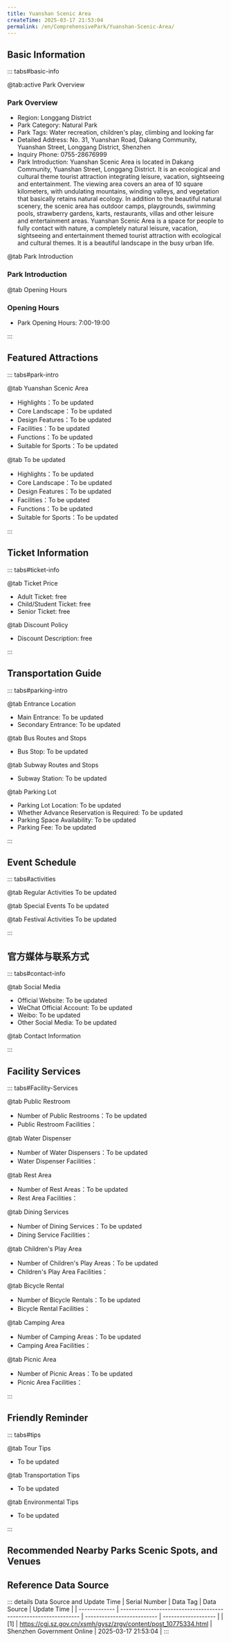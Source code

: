 ```yaml
---
title: Yuanshan Scenic Area
createTime: 2025-03-17 21:53:04
permalink: /en/ComprehensivePark/Yuanshan-Scenic-Area/
---
```



<script setup>
import ImageSwiper from '/.vuepress/theme/components/ImageSwiper.vue'
// 轮播图数据
const swiperItems = [
    {
                link: 'https://cgj.sz.gov.cn/img/4/4005/4005989/10775334.png',
                title: 'Yuanshan Scenic Area',
                description: '',
                author: 'Shenzhen Government Online',
                date: '2025/03/17'
                },
  {
                link: 'https://cgj.sz.gov.cn/img/4/4005/4005989/10775334.png',
                title: 'Yuanshan Scenic Area',
                description: '',
                author: 'Shenzhen Government Online',
                date: '2025/03/17'
                }
]
// 配置项
const swiperConfig = {
  height: 500,
  showInfo: true
}
</script>
<!-- 轮播图组件 -->
<ImageSwiper :items="swiperItems" :config="swiperConfig" />



## Basic Information

::: tabs#basic-info

@tab:active Park Overview
### Park Overview
- Region: Longgang District
- Park Category: Natural Park
- Park Tags: Water recreation, children's play, climbing and looking far
- Detailed Address: No. 31, Yuanshan Road, Dakang Community, Yuanshan Street, Longgang District, Shenzhen
- Inquiry Phone: 0755-28676999
- Park Introduction: Yuanshan Scenic Area is located in Dakang Community, Yuanshan Street, Longgang District. It is an ecological and cultural theme tourist attraction integrating leisure, vacation, sightseeing and entertainment. The viewing area covers an area of 10 square kilometers, with undulating mountains, winding valleys, and vegetation that basically retains natural ecology. In addition to the beautiful natural scenery, the scenic area has outdoor camps, playgrounds, swimming pools, strawberry gardens, karts, restaurants, villas and other leisure and entertainment areas. Yuanshan Scenic Area is a space for people to fully contact with nature, a completely natural leisure, vacation, sightseeing and entertainment themed tourist attraction with ecological and cultural themes. It is a beautiful landscape in the busy urban life.

@tab Park Introduction
### Park Introduction
@tab Opening Hours
### Opening Hours
- Park Opening Hours: 7:00-19:00

:::

## Featured Attractions

::: tabs#park-intro

@tab Yuanshan Scenic Area
<ImageCard
image="https://cgj.sz.gov.cn/images/index20230710_1.png"
    title="Yuanshan Scenic Area"
    description="The main peak of Yuanshan, 599 meters above sea level, is 1.58 kilometers away from the highest peak of Longgang, Egongji (618 meters above sea level). There are two valleys, Dakang Valley and Laohugou, between the two peaks. There are mountain streams flowing down the stream all year round, with green trees, gurgling water, white waterfalls like smoke, like a girl's skirt, and mountain springs gurgling, as if someone is playing 'big and small pearls falling on a jade plate'. The terrain here is dangerous, the forests are lush, and the depths are unpredictable. Whenever the mountain wind blows, the forest waves roll like the roar of a tiger and the roar of a dragon."
    date=""
    author="Shenzhen Government Online"
/>


- Highlights：To be updated
- Core Landscape：To be updated
- Design Features：To be updated
- Facilities：To be updated
- Functions：To be updated
- Suitable for Sports：To be updated

@tab To be updated
<ImageCard
image="https://cgj.sz.gov.cn/images/index20230710_1.png"
    title="Yuanshan Scenic Area"
    description="The main peak of Yuanshan, 599 meters above sea level, is 1.58 kilometers away from the highest peak of Longgang, Egongji (618 meters above sea level). There are two valleys, Dakang Valley and Laohugou, between the two peaks. There are mountain streams flowing down the stream all year round, with green trees, gurgling water, white waterfalls like smoke, like a girl's skirt, and mountain springs gurgling, as if someone is playing 'big and small pearls falling on a jade plate'. The terrain here is dangerous, the forests are lush, and the depths are unpredictable. Whenever the mountain wind blows, the forest waves roll like the roar of a tiger and the roar of a dragon."
    date=""
    author="Shenzhen Government Online"
/>


- Highlights：To be updated
- Core Landscape：To be updated
- Design Features：To be updated
- Facilities：To be updated
- Functions：To be updated
- Suitable for Sports：To be updated

:::

## Ticket Information

::: tabs#ticket-info

@tab Ticket Price
- Adult Ticket: free
- Child/Student Ticket: free
- Senior Ticket: free

@tab Discount Policy
- Discount Description: free

:::

## Transportation Guide

::: tabs#parking-intro

@tab Entrance Location
- Main Entrance: To be updated
- Secondary Entrance: To be updated

@tab Bus Routes and Stops
- Bus Stop: To be updated

@tab Subway Routes and Stops
- Subway Station: To be updated

@tab Parking Lot
- Parking Lot Location: To be updated
- Whether Advance Reservation is Required: To be updated
- Parking Space Availability: To be updated
- Parking Fee: To be updated

:::

## Event Schedule

::: tabs#activities

@tab Regular Activities
To be updated

@tab Special Events
To be updated

@tab Festival Activities
To be updated

:::

## 官方媒体与联系方式

::: tabs#contact-info

@tab Social Media
- Official Website: To be updated
- WeChat Official Account: To be updated
- Weibo: To be updated
- Other Social Media: To be updated

@tab Contact Information

:::

## Facility Services

::: tabs#Facility-Services

@tab Public Restroom
- Number of Public Restrooms：To be updated
- Public Restroom Facilities：

@tab Water Dispenser
- Number of Water Dispensers：To be updated
- Water Dispenser Facilities：

@tab Rest Area
- Number of Rest Areas：To be updated
- Rest Area Facilities：

@tab Dining Services
- Number of Dining Services：To be updated
- Dining Service Facilities：

@tab Children's Play Area
- Number of Children's Play Areas：To be updated
- Children's Play Area Facilities：

@tab Bicycle Rental
- Number of Bicycle Rentals：To be updated
- Bicycle Rental Facilities：

@tab Camping Area
- Number of Camping Areas：To be updated
- Camping Area Facilities：

@tab Picnic Area
- Number of Picnic Areas：To be updated
- Picnic Area Facilities：

:::

## Friendly Reminder

::: tabs#tips

@tab Tour Tips
- To be updated

@tab Transportation Tips
- To be updated

@tab Environmental Tips
- To be updated

:::

## Recommended Nearby Parks Scenic Spots, and Venues

<CardGrid>
  <ImageCard
        image="https://cgj.sz.gov.cn/img/4/4005/4005721/10774710.jpg"
        title="Yangtaishan Forest Park"
        description="Yangtaishan Forest Park is located in the northwest of Shenzhen City, with a tot"
        href="/en/LandscapeLeisureGreenSpace/ForestPark/Yangtai-Mountain-Forest-Park/"
        author="Shenzhen Government Online"
        date="2025/01/02"
      />
      <ImageCard
        image="https://cgj.sz.gov.cn/img/4/4005/4005721/10774710.jpg"
        title="Yangtaishan Forest Park"
        description="Yangtaishan Forest Park is located in the northwest of Shenzhen City, with a tot"
        href="/en/LandscapeLeisureGreenSpace/ForestPark/Yangtai-Mountain-Forest-Park/"
        author="Shenzhen Government Online"
        date="2025/01/02"
      />
    </CardGrid>


## Reference Data Source

::: details Data Source and Update Time
| Serial Number | Data Tag                                                        | Data Source                | Update Time         |
| ------------- | --------------------------------------------------------------- | -------------------------- | ------------------- |
| [1]           | https://cgj.sz.gov.cn/xsmh/gysz/zrgy/content/post_10775334.html | Shenzhen Government Online | 2025-03-17 21:53:04 |
:::

